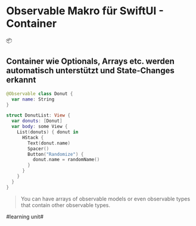 # Observable Makro für SwiftUI - Container
📦

## Container wie Optionals, Arrays etc. werden automatisch unterstützt und State-Changes erkannt

```swift
@Observable class Donut {
  var name: String
}

struct DonutList: View {
  var donuts: [Donut]
  var body: some View {
    List(donuts) { donut in
      HStack {
        Text(donut.name)
        Spacer()
        Button("Randomize") {
          donut.name = randomName()
        }
      }
    }
  }
}
```

> You can have arrays of observable models or even observable types that contain other observable types.

#learning unit#
